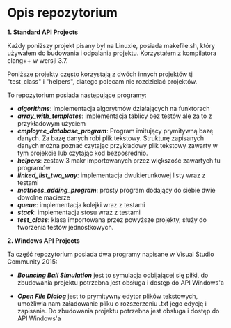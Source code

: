# Opis repozytorium

**1. Standard API Projects**

Każdy poniższy projekt pisany był na Linuxie, posiada makefile.sh, który używałem do budowania i odpalania projektu. Korzystałem z kompilatora clang++ w wersji 3.7.

Poniższe projekty często korzystają z dwóch innych projektów tj "test_class" i "helpers", dlatego polecam nie rozdzielać projektów.

To repozytorium posiada następujące programy:

- **_algorithms_**: implementacja algorytmów działających na funktorach
- **_array\_with\_templates_**: implementacja tablicy bez testów ale za to z przykładowym użyciem
- **_employee\_database\_program_**: Program imitujący prymitywną bazę danych. Za bazę danych robi plik tekstowy. Strukturę zapisanych danych można poznać czytając przykładowy plik tekstowy zawarty w tym projekcie lub czytając kod bezpośrednio.
- **_helpers_**: zestaw 3 makr importowanych przez większość zawartych tu programów
- **_linked\_list\_two_way_**: implementacja dwukierunkowej listy wraz z testami
- **_matrices\_adding\_program_**: prosty program dodający do siebie dwie dowolne macierze
- **_queue_**: implementacja kolejki wraz z testami
- **_stack_**: implementacja stosu wraz z testami
- **_test\_class_**: klasa importowana przez powyższe projekty, służy do tworzenia testów jednostkowych.

**2. Windows API Projects**

Ta część repozytorium posiada dwa programy napisane w Visual Studio Community 2015:

- **_Bouncing Ball Simulation_**
jest to symulacja odbijającej się piłki, do zbudowania projektu potrzebna jest obsługa i dostęp do API Windows'a

- **_Open File Dialog_**
jest to prymitywny edytor plików tekstowych, umożliwia nam załadowanie pliku o rozszerzeniu .txt jego edycję i zapisanie. Do zbudowania projektu potrzebna jest obsługa i dostęp do API Windows'a
